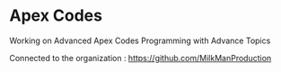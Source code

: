 # Apex Codes
Working on Advanced Apex Codes
Programming with Advance Topics

Connected to the organization : https://github.com/MilkManProduction
